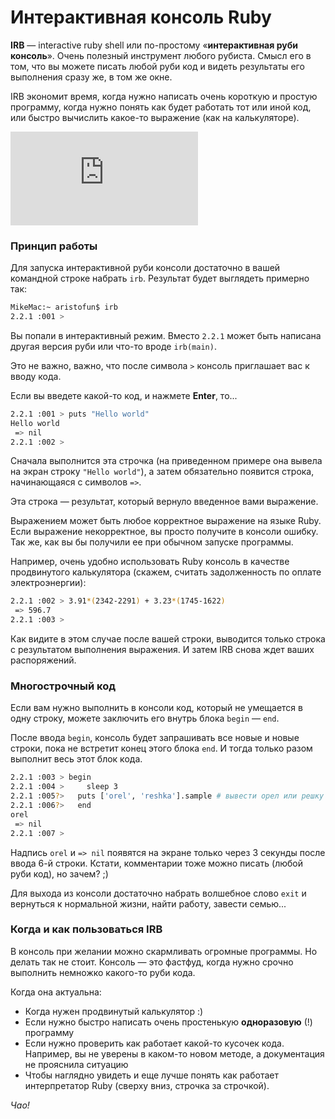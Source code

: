 # Интерактивная консоль Ruby 

 **IRB** — interactive ruby shell или по-простому «**интерактивная руби консоль**». 
 Очень полезный инструмент любого рубиста. Смысл его в том, что вы можете писать 
 любой руби код и видеть результаты его выполнения сразу же, в том же окне.

IRB экономит время, когда нужно написать очень короткую и простую программу, 
когда нужно понять как будет работать тот или иной код, или быстро вычислить 
какое-то выражение (как на калькуляторе).


<!-- youtube starts here -->
<script>
var video_plan = {}
</script>

<div class="embed-responsive embed-responsive-16by9 rubyrush-video" id="video-0">
<iframe src="https://www.youtube.com/embed/TIgdYjWq8aE" frameborder="0" allow="accelerometer; autoplay; encrypted-media; gyroscope; picture-in-picture" allowfullscreen></iframe>
<script>
video_plan["video-0"] = [{"begin":"0:06","comment":"Приветствие и что такое IRB"},{"begin":"0:40","comment":"Запускаем интерактивный Ruby режим"},{"begin":"0:50","comment":"Принцип работы IRB"},{"begin":"2:00","comment":"1. irb как песочница и справочник"},{"begin":"3:08","comment":"Пишем программу «Палиндром»"},{"begin":"3:54","comment":"Исправляем ошибки в «Палиндроме»"},{"begin":"5:43","comment":"2. irb как калькулятор"},{"begin":"6:45","comment":"Резюме — когда пригодится IRB"}]
</script>
</div>

 <!-- youtube ends here --> 


### Принцип работы

Для запуска интерактивной руби консоли достаточно в вашей командной строке набрать `irb`. Результат будет выглядеть примерно так:

```sh
MikeMac:~ aristofun$ irb
2.2.1 :001 >

```

Вы попали в интерактивный режим. Вместо `2.2.1` может быть написана другая версия руби или что-то вроде `irb(main)`.

Это не важно, важно, что после символа `>` консоль приглашает вас к вводу кода.

Если вы введете какой-то код, и нажмете **Enter**, то...

```sh
2.2.1 :001 > puts "Hello world"
Hello world
 => nil
2.2.1 :002 >

```

Сначала выполнится эта строчка (на приведенном примере она вывела на экран строку `"Hello world"`), а затем обязательно появится строка, начинающаяся с символов `=>`.

Эта строка — результат, который вернуло введенное вами выражение.

Выражением может быть любое корректное выражение на языке Ruby. Если выражение некорректное, вы просто получите в консоли ошибку. Так же, как вы бы получили ее при обычном запуске программы.

Например, очень удобно использовать Ruby консоль в качестве продвинутого калькулятора (скажем, считать задолженность по оплате электроэнергии):

```sh
2.2.1 :002 > 3.91*(2342-2291) + 3.23*(1745-1622)
 => 596.7
2.2.1 :003 >

```

Как видите в этом случае после вашей строки, выводится только строка с результатом выполнения выражения. И затем IRB снова ждет ваших распоряжений.

### Многострочный код

Если вам нужно выполнить в консоли код, который не умещается в одну строку, можете заключить его внутрь блока `begin` — `end`.

После ввода `begin`, консоль будет запрашивать все новые и новые строки, пока не встретит конец этого блока `end`. И тогда только разом выполнит весь этот блок кода.

```sh
2.2.1 :003 > begin
2.2.1 :004 >     sleep 3
2.2.1 :005?>   puts ['orel', 'reshka'].sample # вывести орел или решку
2.2.1 :006?>   end
orel
 => nil
2.2.1 :007 >

```

Надпись `orel` и ` => nil ` появятся на экране только через 3 секунды после ввода 6-й строки. Кстати, комментарии тоже можно писать (любой руби код), но зачем? ;)

Для выхода из консоли достаточно набрать волшебное слово `exit` и вернуться к нормальной жизни, найти работу, завести семью...

### Когда и как пользоваться IRB

В консоль при желании можно скармливать огромные программы. Но делать так не стоит. Консоль — это фастфуд, когда нужно срочно выполнить немножко какого-то руби кода.

Когда она актуальна:

- Когда нужен продвинутый калькулятор :)
- Если нужно быстро написать очень простенькую **одноразовую** (!) программу
- Если нужно проверить как работает какой-то кусочек кода. Например, вы не уверены в каком-то новом методе, а документация не прояснила ситуацию
- Чтобы наглядно увидеть и еще лучше понять как работает интерпретатор Ruby (сверху вниз, строчка за строчкой).

*Чао!*
